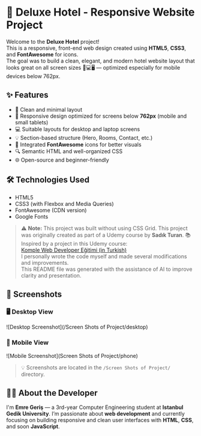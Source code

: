# 🏨 Deluxe Hotel - Responsive Website Project

Welcome to the **Deluxe Hotel** project!  
This is a responsive, front-end web design created using **HTML5**, **CSS3**, and **FontAwesome** for icons.  
The goal was to build a clean, elegant, and modern hotel website layout that looks great on all screen sizes 📱💻🖥️ — optimized especially for mobile devices below 762px.

## ✨ Features

- 📐 Clean and minimal layout  
- 📱 Responsive design optimized for screens below **762px** (mobile and small tablets)  
- 💻 Suitable layouts for desktop and laptop screens  
- 💡 Section-based structure (Hero, Rooms, Contact, etc.)  
- 🧩 Integrated **FontAwesome** icons for better visuals  
- 🔍 Semantic HTML and well-organized CSS  
- 🌐 Open-source and beginner-friendly  

## 🛠️ Technologies Used

- HTML5  
- CSS3 (with Flexbox and Media Queries)  
- FontAwesome (CDN version)  
- Google Fonts  

> ⚠️ **Note:** This project was built without using CSS Grid.
> This project was originally created as part of a Udemy course by **Sadık Turan**.
> 📚 Inspired by a project in this Udemy course:  
> [Komple Web Developer Eğitimi (in Turkish)](https://www.udemy.com/course/komple-web-developer-kursu/?couponCode=KEEPLEARNING)  
> I personally wrote the code myself and made several modifications and improvements.  
> This README file was generated with the assistance of AI to improve clarity and presentation.

## 📸 Screenshots

### 🖥️ Desktop View  
![Desktop Screenshot](/Screen Shots of Project/desktop)

### 📱 Mobile View  
![Mobile Screenshot](Screen Shots of Project/phone)

> 💡 Screenshots are located in the `/Screen Shots of Project/` directory.

## 👨‍💻 About the Developer

I'm **Emre Geriş** — a 3rd-year Computer Engineering student at **Istanbul Gedik University**.
I’m passionate about **web development** and currently focusing on building responsive and clean user interfaces with **HTML**, **CSS**, and soon **JavaScript**.

 
